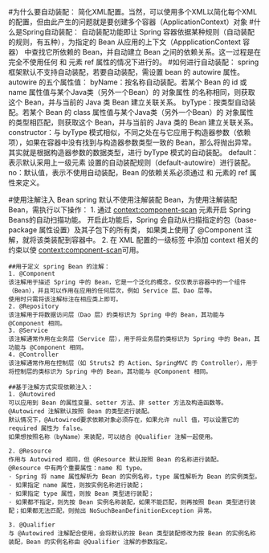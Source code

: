 #为什么要自动装配：
    简化XML配置。当然，可以使用多个XML以简化每个XML的配置，但由此产生的问题就是要创建多个容器（ApplicationContext）对象
#什么是Spring自动装配：
    自动装配功能即让 Spring 容器依据某种规则（自动装配的规则，有五种），为指定的 Bean 从应用的上下文（AppplicationContext 容器）
    中查找它所依赖的 Bean，并自动建立 Bean 之间的依赖关系。这一过程是在完全不使用任何 <constructor-arg>和 <property> 元素 ref 
    属性的情况下进行的。
#如何进行自动装配：
    spring 框架默认不支持自动装配，若要自动装配，需设置 bean 的 autowire 属性。
    autowire 的五个属性值：
        byName：按名称自动装配。若某个 Bean 的 id 或 name 属性值与某个Java类（另外一个Bean）的 对象属性 的名称相同，则获取这个 Bean，并与当前的 Java 类 Bean 建立关联关系。
        byType：按类型自动装配。若某个 Bean 的 class 属性值与某个Java类（另外一个Bean）的 对象属性 的类型相匹配，则获取这个 Bean，并与当前的 Java 类的 Bean 建立关联关系。
        constructor：与 byType 模式相似，不同之处在与它应用于构造器参数（依赖项），如果在容器中没有找到与构造器参数类型一致的 Bean，那么将抛出异常。
                     其实就是根据构造器参数的数据类型，进行 byType 模式的自动装配。
        default：表示默认采用上一级元素 <beans> 设置的自动装配规则（default-autowire）进行装配。
        no：默认值，表示不使用自动装配，Bean 的依赖关系必须通过 <constructor-arg>和 <property> 元素的 ref 属性来定义。
   
#使用注解注入 Bean 
    spring 默认不使用注解装配 Bean，为使用注解装配 Bean，需执行以下操作：
    1. 通过 <context:component-scan> 元素开启 Spring Beans的自动扫描功能。
       开启此功能后，Spring 会自动从扫描指定的包（base-package 属性设置）及其子包下的所有类，
       如果类上使用了 @Component 注解，就将该类装配到容器中。
    2. 在 XML 配置的一级标签 <beans> 中添加 context 相关的约束以使 <context:component-scan>可用。
    
    ##用于定义 spring Bean 的注解：
    1. @Component
    该注解用于描述 Spring 中的 Bean，它是一个泛化的概念，仅仅表示容器中的一个组件（Bean），并且可以作用在应用的任何层次，例如 Service 层、Dao 层等。
    使用时只需将该注解标注在相应类上即可。
    2. @Repository
    该注解用于将数据访问层（Dao 层）的类标识为 Spring 中的 Bean，其功能与 @Component 相同。
    3. @Service
    该注解通常作用在业务层（Service 层），用于将业务层的类标识为 Spring 中的 Bean，其功能与 @Component 相同。
    4. @Controller
    该注解通常作用在控制层（如 Struts2 的 Action、SpringMVC 的 Controller），用于将控制层的类标识为 Spring 中的 Bean，其功能与 @Component 相同。
    
    ##基于注解方式实现依赖注入：
    1. @Autowired
    可以应用到 Bean 的属性变量、setter 方法、非 setter 方法及构造函数等。
    @Autowired 注解默认按照 Bean 的类型进行装配。
    默认情况下，@Autowired要求依赖对象必须存在，如果允许 null 值，可以设置它的 required 属性为 false。
    如果想按照名称（byName）来装配，可以结合 @Qualifier 注解一起使用。
    
    2. @Resource
    作用与 Autowired 相同，但 @Resource 默认按照 Bean 的名称进行装配。
    @Resource 中有两个重要属性：name 和 type。
    · Spring 将 name 属性解析为 Bean 的实例名称，type 属性解析为 Bean 的实例类型。
    · 如果指定 name 属性，则按实例名称进行装配；
    · 如果指定 type 属性，则按 Bean 类型进行装配；
    · 如果都不指定，则先按 Bean 实例名称装配，如果不能匹配，则再按照 Bean 类型进行装配；如果都无法匹配，则抛出 NoSuchBeanDefinitionException 异常。
    
    3. @Qualifier
    与 @Autowired 注解配合使用，会将默认的按 Bean 类型装配修改为按 Bean 的实例名称装配，Bean 的实例名称由 @Qualifier 注解的参数指定。
    